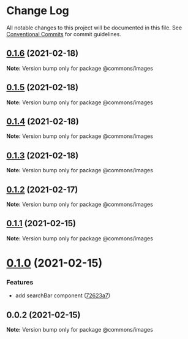 # Change Log

All notable changes to this project will be documented in this file.
See [Conventional Commits](https://conventionalcommits.org) for commit guidelines.

## [0.1.6](https://github.com/emunhoz/find-movies/compare/@commons/images@0.1.5...@commons/images@0.1.6) (2021-02-18)

**Note:** Version bump only for package @commons/images





## [0.1.5](https://github.com/emunhoz/find-movies/compare/@commons/images@0.1.3...@commons/images@0.1.5) (2021-02-18)

**Note:** Version bump only for package @commons/images





## [0.1.4](https://github.com/emunhoz/find-movies/compare/@commons/images@0.1.3...@commons/images@0.1.4) (2021-02-18)

**Note:** Version bump only for package @commons/images





## [0.1.3](https://github.com/emunhoz/find-movies/compare/@commons/images@0.1.2...@commons/images@0.1.3) (2021-02-18)

**Note:** Version bump only for package @commons/images





## [0.1.2](https://github.com/emunhoz/find-movies/compare/@commons/images@0.1.1...@commons/images@0.1.2) (2021-02-17)

**Note:** Version bump only for package @commons/images





## [0.1.1](https://github.com/emunhoz/find-movies/compare/@commons/images@0.1.0...@commons/images@0.1.1) (2021-02-15)

**Note:** Version bump only for package @commons/images





# [0.1.0](https://github.com/emunhoz/find-movies/compare/@commons/images@0.0.2...@commons/images@0.1.0) (2021-02-15)


### Features

* add searchBar component ([72623a7](https://github.com/emunhoz/find-movies/commit/72623a78ad0a0f5ccc2fc9cde4aa53c9482336d5))





## 0.0.2 (2021-02-15)

**Note:** Version bump only for package @commons/images
